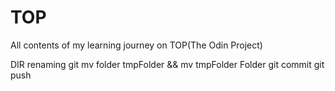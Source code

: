 # TOP
All contents of my learning journey on TOP(The Odin Project)

DIR renaming
git mv folder tmpFolder && mv tmpFolder Folder
git commit
git push
